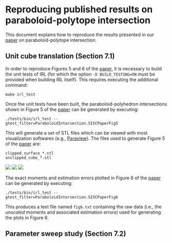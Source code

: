 # Reproducing published results on paraboloid-polytope intersection

This document explains how to reproduce the results presented in our [paper]() on paraboloid-polytope intersection.
## Unit cube translation (Section 7.1)

In order to reproduce Figures 5 and 6 of the [paper](), it is necessary to build the unit tests of IRL (for which the option `-D BUILD_TESTING=ON` must be provided when building IRL itself). This requires executing the additional command:

```
make irl_test
```

Once the unit tests have been built, the paraboloid-polyhedron intersections shown in Figure 5 of the [paper]() can be generated by executing:

```
./tests/bin/irl_test --gtest_filter=ParaboloidIntersection.SISCPaperFig5
```

This will generate a set of STL files which can be viewed with most visualization softwares (e.g., [Paraview](https://www.paraview.org/)). The files used to generate Figure 5 of  the [paper]() are:
```
clipped_surface_*.stl
unclipped_cube_*.stl
```
![](https://github.com/fabienevrard/interface-reconstruction-library/blob/paraboloid_cutting/docs/markdown/figures/figure5a.png)
![](https://github.com/fabienevrard/interface-reconstruction-library/blob/paraboloid_cutting/docs/markdown/figures/figure5b.png)
![](https://github.com/fabienevrard/interface-reconstruction-library/blob/paraboloid_cutting/docs/markdown/figures/figure5c.png)

The exact moments and estimation errors plotted in Figure 6 of the [paper]() can be generated by executing:
```
./tests/bin/irl_test --gtest_filter=ParaboloidIntersection.SISCPaperFig6
```

This produces a text file named `fig6.txt` containing the raw data (i.e., the *unscaled* moments and associated estimation errors) used for generating the plots in Figure 6.

## Parameter sweep study (Section 7.2)